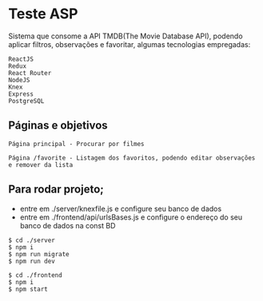 # Teste ASP

Sistema que consome a API TMDB(The Movie Database API), podendo aplicar filtros, observações e favoritar, algumas tecnologias empregadas:

    ReactJS
    Redux
    React Router
    NodeJS
    Knex
    Express
    PostgreSQL
        
      

## Páginas e objetivos

    Página principal - Procurar por filmes

    Página /favorite - Listagem dos favoritos, podendo editar observações e remover da lista



## Para rodar projeto;
- entre em ./server/knexfile.js e configure seu banco de dados
- entre em ./frontend/api/urlsBases.js e configure o endereço do seu banco de dados na const BD

```
$ cd ./server
$ npm i
$ npm run migrate
$ npm run dev

$ cd ./frontend
$ npm i
$ npm start
```


